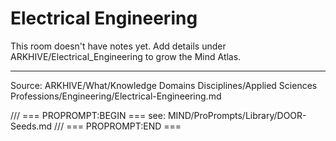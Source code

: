 # Electrical Engineering

This room doesn't have notes yet. Add details under ARKHIVE/Electrical_Engineering to grow the Mind Atlas.

---
Source: ARKHIVE/What/Knowledge Domains Disciplines/Applied Sciences Professions/Engineering/Electrical-Engineering.md

/// === PROPROMPT:BEGIN ===
see: MIND/ProPrompts/Library/DOOR-Seeds.md
/// === PROPROMPT:END ===
